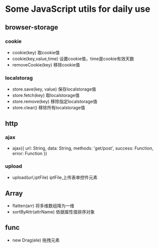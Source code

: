 # Some JavaScript utils for daily use

## browser-storage
### cookie
- cookie(key) 取cookie值
- cookie(key,value,time) 设置cookie值，time是cookie有效天数
- removeCookie(key) 移除cookie值

### localstorag
- store.save(key, value) 保存localstorage值
- store.fetch(key) 取localstorage值
- store.remove(key) 移除指定localstorage值
- store.clear() 移除所有localstorage值

## http
### ajax
- ajax({
        url: String,
        data: String,
        methods: 'get/post',
        success: Function,
        error: Function
    })

### upload
- upload(url,iptFile) iptFile,上传表单控件元素

## Array
- flatten(arr) 将多维数组降为一维
- sortByAttr(attrName) 依据属性值排序对象

## func
- new Drag(ele) 拖拽元素